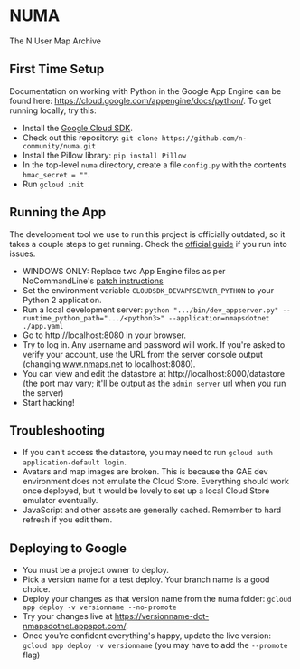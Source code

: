 # NUMA
The N User Map Archive


## First Time Setup

Documentation on working with Python in the Google App Engine can be found here:
https://cloud.google.com/appengine/docs/python/.    To get running locally,  try
this:

- Install the [Google Cloud SDK](https://cloud.google.com/sdk/).
- Check out this repository:
  `git clone https://github.com/n-community/numa.git`
- Install the Pillow library:
  `pip install Pillow`
- In the top-level `numa` directory, create a file `config.py` with the contents `hmac_secret = ""`.
- Run `gcloud init`


## Running the App

The development tool we use to run this project is officially outdated, so it takes a couple steps to get running. Check the [official guide](https://cloud.google.com/appengine/docs/legacy/standard/python/tools/local-devserver-command) if you run into issues.

- WINDOWS ONLY: Replace two App Engine files as per NoCommandLine's [patch instructions](https://github.com/NoCommandLine/dev_appserver-python3-windows)
- Set the environment variable `CLOUDSDK_DEVAPPSERVER_PYTHON` to your Python 2 application.
- Run a local development server:
  `python ".../bin/dev_appserver.py" --runtime_python_path=".../<python3>" --application=nmapsdotnet ./app.yaml`
- Go to http://localhost:8080 in your browser.
- Try to log in. Any username and password will work.  If you're asked to verify
  your account, use the URL from the server console output (changing www.nmaps.net
  to localhost:8080).
- You can view and edit the datastore at http://localhost:8000/datastore (the port may vary; it'll be output as the `admin server` url when you run the server)
- Start hacking!


## Troubleshooting

- If you can't access the datastore, you may need to run `gcloud auth application-default login`.
- Avatars and map images are broken. This is because the GAE dev environment does not emulate the Cloud Store. Everything should work once deployed, but it would be lovely to set up a local Cloud Store emulator eventually.
- JavaScript and other assets are generally cached. Remember to hard refresh if you edit them.


## Deploying to Google

- You must be a project owner to deploy.
- Pick a version name for a test deploy.  Your branch name is a good choice.
- Deploy your changes as that version name from the numa folder:
  `gcloud app deploy -v versionname --no-promote`
- Try your changes live at https://versionname-dot-nmapsdotnet.appspot.com/.
- Once you're confident everything's happy, update the live version:
  `gcloud app deploy -v versionname` (you may have to add the `--promote` flag)
